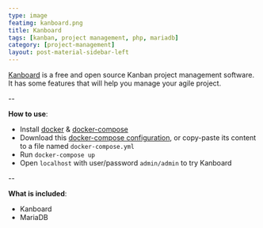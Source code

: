 ```yaml
---
type: image
featimg: kanboard.png
title: Kanboard
tags: [kanban, project management, php, mariadb]
category: [project-management]
layout: post-material-sidebar-left
---
```

[Kanboard](https://kanboard.org/) is a free and open source Kanban project management software. It has some features that will help you manage your agile project. 

--

**How to use**:
- Install [docker](https://docs.docker.com/get-docker/) & [docker-compose](https://docs.docker.com/compose/install/)
- Download this [docker-compose configuration](https://raw.githubusercontent.com/aqidd/composable-apps/master/kanboard/docker-compose.yml), or copy-paste its content to a file named `docker-compose.yml`
- Run `docker-compose up`
- Open `localhost` with user/password `admin/admin` to try Kanboard

--

**What is included**:
- Kanboard
- MariaDB